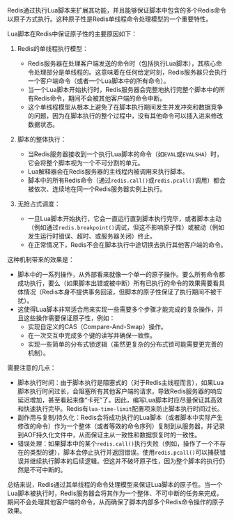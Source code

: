 
Redis通过执行Lua脚本来扩展其功能，并且能够保证脚本中包含的多个Redis命令以原子方式执行。这种原子性是Redis单线程命令处理模型的一个重要特性。

Lua脚本在Redis中保证原子性的主要原因如下：

1.  Redis的单线程执行模型：
    *   Redis服务器在处理客户端发送的命令时（包括执行Lua脚本），其核心命令处理部分是单线程的。这意味着在任何给定时刻，Redis服务器只会执行一个客户端命令（或者一个Lua脚本中的所有命令）。
    *   当一个Lua脚本开始执行时，Redis服务器会完整地执行完整个脚本中的所有Redis命令，期间不会被其他客户端的命令中断。
    *   这个单线程模型从根本上避免了在脚本执行期间发生并发冲突和数据竞争的问题，因为在脚本执行的整个过程中，没有其他命令可以插入进来修改数据状态。

2.  脚本的整体执行：
    *   当Redis服务器接收到一个执行Lua脚本的命令（如`EVAL`或`EVALSHA`）时，它会将整个脚本视为一个不可分割的单元。
    *   Lua解释器会在Redis服务器的主线程内被调用来执行脚本。
    *   脚本中的所有Redis命令（通过`redis.call()`或`redis.pcall()`调用）都会被依次、连续地在同一个Redis服务器实例上执行。

3.  无抢占式调度：
    *   一旦Lua脚本开始执行，它会一直运行直到脚本执行完毕，或者脚本主动（例如通过`redis.breakpoint()`调试，但这不影响原子性）或被动（例如发生运行时错误、超时、或服务器关闭）终止。
    *   在正常情况下，Redis不会在脚本执行中途切换去执行其他客户端的命令。

这种机制带来的效果是：
*   脚本中的一系列操作，从外部看来就像一个单一的原子操作。要么所有命令都成功执行，要么（如果脚本出错或被中断）所有已执行的命令的效果需要看具体情况（Redis本身不提供事务回滚，但脚本的原子性保证了执行期间不被干扰）。
*   这使得Lua脚本非常适合用来实现一些需要多个步骤才能完成的复杂操作，并且这些操作需要保证原子性，例如：
    *   实现自定义的CAS（Compare-And-Swap）操作。
    *   在一次交互中完成多个键的读写并确保一致性。
    *   实现一些简单的分布式锁逻辑（虽然更复杂的分布式锁可能需要更完善的机制）。

需要注意的几点：

*   脚本执行时间：由于脚本执行是阻塞式的（对于Redis主线程而言），如果Lua脚本执行时间过长，会阻塞所有其他客户端的请求，导致Redis服务器的响应延迟增加，甚至看起来像“卡死”了。因此，编写Lua脚本时应尽量保证其高效和快速执行完毕。Redis有`lua-time-limit`配置项来防止脚本执行时间过长。
*   副作用与复制/持久化：Redis会将成功执行的Lua脚本（或者脚本中实际产生修改的命令）作为一个整体（或者等效的命令序列）复制到从服务器，并记录到AOF持久化文件中，从而保证主从一致性和数据恢复时的一致性。
*   错误处理：如果脚本中的某个`redis.call()`执行失败（例如，操作了一个不存在的类型的键），脚本会停止执行并返回错误。使用`redis.pcall()`可以捕获错误并继续执行脚本的后续逻辑。但这并不破坏原子性，因为整个脚本的执行仍然是不可中断的。

总结来说，Redis通过其单线程的命令处理模型来保证Lua脚本的原子性。当一个Lua脚本被执行时，Redis服务器会将其作为一个整体、不可中断的任务来完成，期间不会处理其他客户端的命令，从而确保了脚本内部多个Redis命令操作的原子效果。

